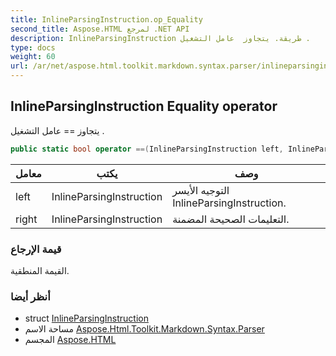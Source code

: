 ```yaml
---
title: InlineParsingInstruction.op_Equality
second_title: Aspose.HTML لمرجع .NET API
description: InlineParsingInstruction طريقة. يتجاوز  عامل التشغيل .
type: docs
weight: 60
url: /ar/net/aspose.html.toolkit.markdown.syntax.parser/inlineparsinginstruction/op_equality/
---
```

## InlineParsingInstruction Equality operator

يتجاوز == عامل التشغيل .

```csharp
public static bool operator ==(InlineParsingInstruction left, InlineParsingInstruction right)
```

| معامل | يكتب | وصف |
| --- | --- | --- |
| left | InlineParsingInstruction | التوجيه الأيسر InlineParsingInstruction. |
| right | InlineParsingInstruction | التعليمات الصحيحة المضمنة. |

### قيمة الإرجاع

القيمة المنطقية.

### أنظر أيضا

* struct [InlineParsingInstruction](../)
* مساحة الاسم [Aspose.Html.Toolkit.Markdown.Syntax.Parser](../../inlineparsinginstruction/)
* المجسم [Aspose.HTML](../../../)


